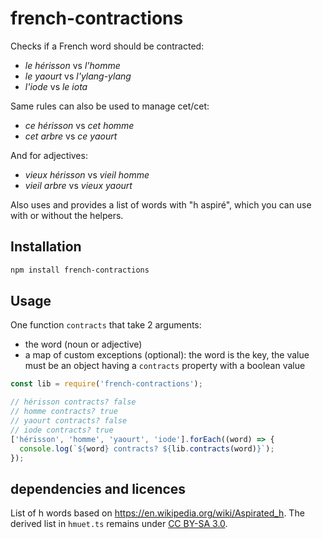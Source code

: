 <!--
Copyright 2019 Ludan Stoecklé
SPDX-License-Identifier: CC-BY-4.0
-->
# french-contractions

Checks if a French word should be contracted:
- _le hérisson_ vs _l'homme_
- _le yaourt_ vs _l'ylang-ylang_
- _l'iode_ vs _le iota_

Same rules can also be used to manage cet/cet:
- _ce hérisson_ vs _cet homme_
- _cet arbre_ vs _ce yaourt_

And for adjectives:
- _vieux hérisson_ vs _vieil homme_
- _vieil arbre_ vs _vieux yaourt_

Also uses and provides a list of words with "h aspiré", which you can use with or without the helpers.


## Installation 
```sh
npm install french-contractions
```

## Usage

One function `contracts` that take 2 arguments:
- the word (noun or adjective)
- a map of custom exceptions (optional): the word is the key, the value must be an object having a `contracts` property with a boolean value


```javascript
const lib = require('french-contractions');

// hérisson contracts? false
// homme contracts? true
// yaourt contracts? false
// iode contracts? true
['hérisson', 'homme', 'yaourt', 'iode'].forEach((word) => {
  console.log(`${word} contracts? ${lib.contracts(word)}`);
});

```

## dependencies and licences

List of h words based on https://en.wikipedia.org/wiki/Aspirated_h. The derived list in `hmuet.ts` remains under [CC BY-SA 3.0](https://creativecommons.org/licenses/by-sa/3.0/).
